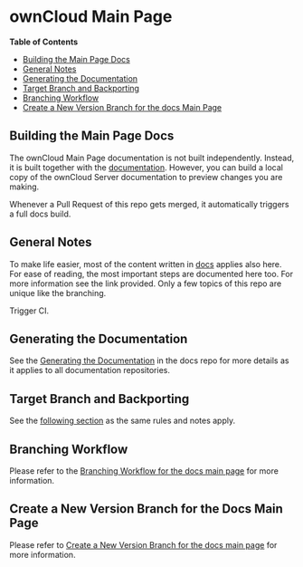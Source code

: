 # ownCloud Main Page

**Table of Contents**

* [Building the Main Page Docs](#building-the-main-page-docs)
* [General Notes](#general-notes)
* [Generating the Documentation](#generating-the-documentation)
* [Target Branch and Backporting](#target-branch-and-backporting)
* [Branching Workflow](#branching-workflow)
* [Create a New Version Branch for the docs Main Page](#create-a-new-version-branch-for-the-docs-main-page)

## Building the Main Page Docs

The ownCloud Main Page documentation is not built independently. Instead, it is built together with the [documentation](https://github.com/owncloud/docs/). However, you can build a local copy of the ownCloud Server documentation to preview changes you are making.

Whenever a Pull Request of this repo gets merged, it automatically triggers a full docs build.

## General Notes

To make life easier, most of the content written in [docs](https://github.com/owncloud/docs#readme) applies also here. For ease of reading, the most important steps are documented here too. For more information see the link provided. Only a few topics of this repo are unique like the branching.

Trigger CI.

## Generating the Documentation

See the [Generating the Documentation](https://github.com/owncloud/docs#generating-the-documentation) in the docs repo for more details as it applies to all documentation repositories.

## Target Branch and Backporting

See the [following section](https://github.com/owncloud/docs#target-branch-and-backporting) as the same rules and notes apply.

## Branching Workflow

Please refer to the [Branching Workflow for the docs main page](./docs/the-branching-workflow.md) for more information.

## Create a New Version Branch for the Docs Main Page

Please refer to [Create a New Version Branch for the docs main page](./docs/new-version-branch.md) for more information.
